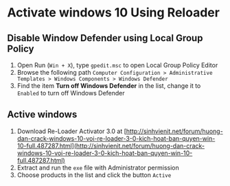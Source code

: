 # Activate windows 10 Using Reloader

## Disable Window Defender using Local Group Policy

1. Open Run (`Win + X`), type `gpedit.msc` to open Local Group Policy Editor
2. Browse the following path `Computer Configuration > Administrative Templates > Windows Components > Windows Defender`
3. Find the item **Turn off Windows Defender** in the list, change it to `Enabled` to turn off Windows Defender


## Active windows

1. Download Re-Loader Activator 3.0 at [http://sinhvienit.net/forum/huong-dan-crack-windows-10-voi-re-loader-3-0-kich-hoat-ban-quyen-win-10-full.487287.html](http://sinhvienit.net/forum/huong-dan-crack-windows-10-voi-re-loader-3-0-kich-hoat-ban-quyen-win-10-full.487287.html)
2. Extract and run the `exe` file with Administrator permission
3. Choose products in the list and click the button `Active`
